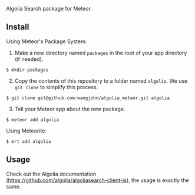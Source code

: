 Algolia Search package for Meteor.

## Install

Using Meteor's Package System:

1. Make a new directory named `packages` in the root of your app directory (if needed).

```
$ mkdir packages
```

2. Copy the contents of this repository to a folder named `algolia`. We use `git clone` to simplify this process.

```
$ git clone git@github.com:wangjohn/algolia_meteor.git algolia
```

3. Tell your Meteor app about the new package.

```
$ meteor add algolia
```

Using Meteorite:

```
$ mrt add algolia
```

## Usage

Check out the Algolia documentation (<https://github.com/algolia/algoliasearch-client-js>), the usage is exactly the same.
